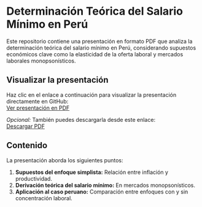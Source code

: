 # Determinación Teórica del Salario Mínimo en Perú

Este repositorio contiene una presentación en formato PDF que analiza la determinación teórica del salario mínimo en Perú, considerando supuestos económicos clave como la elasticidad de la oferta laboral y mercados laborales monopsonísticos.

## Visualizar la presentación

Haz clic en el enlace a continuación para visualizar la presentación directamente en GitHub:  
[Ver presentación en PDF](https://github.com/alfredoalvaradoenciso/minwage/blob/main/Determinacion_Salario_Minimo.pdf)

_Opcional:_ También puedes descargarla desde este enlace:  
[Descargar PDF](https://github.com/alfredoalvaradoenciso/minwage/raw/refs/heads/main/Determinacion_Salario_Minimo.pdf)

## Contenido

La presentación aborda los siguientes puntos:
1. **Supuestos del enfoque simplista:** Relación entre inflación y productividad.
2. **Derivación teórica del salario mínimo:** En mercados monopsonísticos.
3. **Aplicación al caso peruano:** Comparación entre enfoques con y sin concentración laboral.
